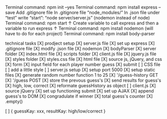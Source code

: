 <!-- what do you hope to get out of this project? -->


<!-- which of your strengths/values results most resonates with you? -->


<!-- what seems the most difficult about this prodject? -->


<!-- what hard for you a few weeks ago, but now you feel confident with it? -->

<!-- server setup -->

Terminal command: npm init –yes
Terminal command: npm install express –save
Add .gitignore file
In .gitignore file “node_modules/”
In .json file under “test” write “start”: “node server/server.js” (nodemon instead of node)
Terminal command: npm start					    ↑
Create variable to call express and then a variable to run express	    ↑
Terminal command: npm install nodemon (will have to do for each project)
Terminal command: npm install body-parser


technical tasks
[X] prodject setup
    [X] server.js file
    [X] set up express
    [X] .gitignore file
    [X] modify .json file
        [X] nodemon
    [X] bodyParser
    [X] server folder
       [X] index.html file
        [X] scripts folder
            [X] client.js file
            [X] jquery.js file
        [X] styles folder
            [X] styles.css file
[X] html file
    [X] source js, jQuery, and css
    [X] form
        [X] input field for each player number guess
        [X] submit
[ ] CSS file
    [ ] add a little style
[ ] server.js setup
    [X] setup port 5000
    [X] setup static files
    [X] generate random number function 1 to 25
    [X] '/guess-history GET
    [X] '/guess POST
    [X] store the prevous guess's
    [X] send results for guess's
        [X] high, low, correct
    [X] reformate guessHistory as object
[ ] client.js
    [X] source jQuery
    [X] set up functioning submit
    [X] set up AJAX
    [X] append guess's to DOM
    [X] congradulate if winner
    [X] total guess's counter
    [X] .empty()

<!-- notes -->
[ ] 
{
    guessKay: xxx,
    resultKay: high/low/correct
}